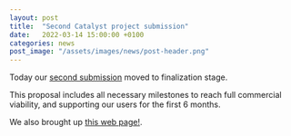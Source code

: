 ```yaml
---
layout: post
title:  "Second Catalyst project submission"
date:   2022-03-14 15:00:00 +0100
categories: news
post_image: "/assets/images/news/post-header.png"
---
```


Today our [second submission](https://cardano.ideascale.com/c/idea/396549)
moved to finalization stage.

This proposal includes all necessary milestones to reach full commercial viability, and supporting our users for the first 6 months.

We also brought up [this web page!](https://streamcardano.com).
